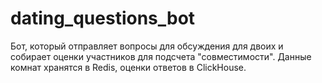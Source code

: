 # dating_questions_bot
Бот, который отправляет вопросы для обсуждения для двоих и собирает оценки участников для подсчета "совместимости". Данные комнат хранятся в Redis, оценки ответов в ClickHouse.